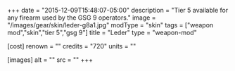 +++
date = "2015-12-09T15:48:07-05:00"
description = "Tier 5 available for any firearm used by the GSG 9 operators."
image = "/images/gear/skin/leder-g8a1.jpg"
modType = "skin"
tags = ["weapon mod","skin","tier 5","gsg 9"]
title = "Leder"
type = "weapon-mod"

[cost]
  renown = ""
  credits = "720"
  units = ""

[images]
  alt = ""
  src = ""
+++
